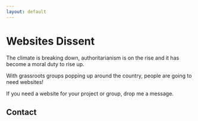 ```yaml
---
layout: default
---
```

# Websites Dissent

The climate is breaking down, authoritarianism is on the rise and it has become a moral duty to rise up.

With grassroots groups popping up around the country, people are going to need websites!

If you need a website for your project or group, drop me a message.

## Contact


<!-- # Previous Projects

{% include projects.html %} -->
